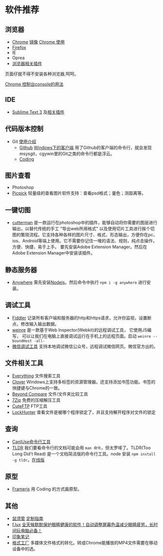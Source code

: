# 软件推荐
## 浏览器
* [Chrome](http://www.google.cn/intl/zh-cn/chrome/browser/desktop/index.html) [镜像](http://www.nruan.com/chrome38-141028.html) [Chrome 使用](chrome.md)
* [Firefox](http://www.firefox.com.cn/download/)
* IE
* Oprea
* [浏览器相关插件](browser-plugins.md)

页面仔就不得不安装各种浏览器,呵呵。

[Chrome 控制台console的用法](http://segmentfault.com/blog/shibar/1190000002511877)

## IDE
* [Sublime Text 3](http://www.sublimetext.com/3) 及[相关插件](sublime.md#plugin)

## 代码版本控制
* Git [使用介绍](git.md)
	* [Github](https://github.com/) [Windows下的客户端](https://windows.github.com/) 用了Github的客户端的命令行，就会发现msysgit，cgywin里的Git之类的命令行都是浮云。
	* [Coding](https://coding.net/)

## 图片查看
* Photoshop
* [Picpick](http://www.picpick.org/en/) 轻量级的查看图片软件支持：查看psd格式；量色；测距离等。

## 一键切图
* [cutterman](http://www.cutterman.cn/cutterman/feature) 是一款运行在photoshop中的插件，能够自动将你需要的图层进行输出，以替代传统的手工 "导出web所用格式" 以及使用切片工具进行挨个切图的繁琐流程。它支持各种各样的图片尺寸、格式、形态输出，方便你在pc、ios、Android等端上使用。它不需要你记住一堆的语法、规则，纯点击操作，方便、快捷，易于上手。 要先安装Adobe Extension Manager。然后在Adobe Extension Manager中安装该插件。

## 静态服务器
* [Anywhere](https://npmjs.org/package/anywhere) 需先安装[Nodejs](https://nodejs.org/download/)。然后命令中执行 `npm i -g anywhere` 进行安装。

## 调试工具
* [Fiddler](http://www.telerik.com/fiddler) 记录所有客户端和服务器的http和https请求，允许你监视，设置断点，修改输入输出数据。
* [weinre](weinre.md) 是一款基于Web Inspector(Webkit)的远程调试工具， 它使用JS编写， 可以让我们在电脑上直接调试运行在手机上的远程页面。启动 `weinre --boundHost -all-`
* [微信调试工具](http://blog.qqbrowser.cc/) 支持本地调试微信公众号，远程调试微信网页。微信官方出的。

## 文件相关工具
* [Everything](http://www.voidtools.com/) 文件搜索工具
* [Clover](http://cn.ejie.me/) Windows上支持多标签的资源管理器。还支持添加书签功能。书签的快捷键与Chrome的一致。
* [Beyond Compare](http://www.scootersoftware.com/download.php) 文件/文件夹比较工具
* [7Zip](http://www.7-zip.org/) 免费的压缩解压工具
* [CuteFTP](http://www.cuteftp.com/) FTP工具
* [LockHunter](http://lockhunter.com/) 查看文件是被哪个程序锁定了，并且支持解开程序对文件的锁定

## 查询
* [CanIUse命令行工具](caniuse-command.md)
* [TLDR](http://tldr-pages.github.io/) 我们要看命令行的文档可能会用 `man 命令`，但太罗嗦了。TLDR(Too Long Did't Read) 是一个文档简洁版的命令行工具。node 安装 `npm install -g tldr`。[在线版](http://www.ostera.io/tldr.jsx)

## 原型
* [Framerjs](http://framerjs.com/) 用 Coding 的方式画原型。

## 其他
* [鼠须管](http://rime.im/) [定制指南](https://github.com/rime/home/wiki/CustomizationGuide)
* [f.lux](https://justgetflux.com/) [全天候默默保护眼睛健康的软件！自动调整屏幕色温减少眼睛疲劳，长时间玩电脑必备！](http://www.iplaysoft.com/flux.html)
* [印象笔记](https://www.yinxiang.com/products/)
* [格式工厂](http://www.pcfreetime.com/cn/) 多媒体文件格式的转化。转成Chrome能播放的MP4文件需要在移动设备中的选。

